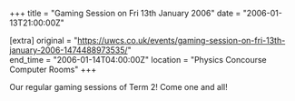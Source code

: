 +++
title = "Gaming Session on Fri 13th January 2006"
date = "2006-01-13T21:00:00Z"

[extra]
original = "https://uwcs.co.uk/events/gaming-session-on-fri-13th-january-2006-1474488973535/"    
end_time = "2006-01-14T04:00:00Z"
location = "Physics Concourse Computer Rooms"
+++

Our regular gaming sessions of Term 2\! Come one and all\!

